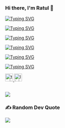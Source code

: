 <h3 align="left"> Hi there, I'm Ratul 👋</h1>


<a href="https://git.io/typing-svg"><img src="https://readme-typing-svg.demolab.com?font=Fira+Code&size=2.3&pause=1000&color=16F1F3&vCenter=true&width=435&lines=Ratul+Raihan" alt="Typing SVG" /></a>

<a href="https://git.io/typing-svg"><img src="https://readme-typing-svg.demolab.com?font=Fira+Code&size=2.3&pause=1000&color=F75C7E&vCenter=true&width=435&lines=ratulraihan.com" alt="Typing SVG" /></a>

<a href="https://git.io/typing-svg"><img src="https://readme-typing-svg.demolab.com?font=Fira+Code&size=2.3&pause=1000&color=2B60FE&vCenter=true&width=435&lines=Coder" alt="Typing SVG" /></a>

<a href="https://git.io/typing-svg"><img src="https://readme-typing-svg.demolab.com?font=Fira+Code&size=2.3&pause=1000&color=2C61FF&vCenter=true&width=435&lines=Specialized+in+HTML+%26+CSS" alt="Typing SVG" /></a>

<a href="https://git.io/typing-svg"><img src="https://readme-typing-svg.demolab.com?font=Fira+Code&size=2.3&pause=1000&color=F6E801&vCenter=true&width=435&lines=Learning+MERN+Stack" alt="Typing SVG" /></a>

<a href="https://git.io/typing-svg"><img src="https://readme-typing-svg.demolab.com?font=Fira+Code&size=2.5&pause=1000&vCenter=true&width=600&height=100&lines=React++MongoDB++Node.js++Express.js++Next.js" alt="Typing SVG" /></a>

<div align="left">
  <a href="https://twitter.com/ratulraihan404" target="_blank">
    <img src="https://img.shields.io/static/v1?message=Twitter&logo=twitter&label=&color=1DA1F2&logoColor=white&labelColor=&style=for-the-badge" height="25" alt="twitter logo"  />
  </a>
  <a href="https://www.linkedin.com/in/ratulraihanrobin" target="_blank">
    <img src="https://img.shields.io/static/v1?message=LinkedIn&logo=linkedin&label=&color=0077B5&logoColor=white&labelColor=&style=for-the-badge" height="25" alt="linkedin logo"  />
  </a>
</div><br>

![](https://komarev.com/ghpvc/?username=ratulraihanrobin&color=blueviolet)


### <h3>✍️ Random Dev Quote</h3>
![](https://quotes-github-readme.vercel.app/api?type=horizontal&theme=radical)
